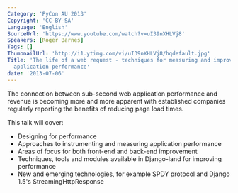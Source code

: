 ```yaml
---
Category: 'PyCon AU 2013'
Copyright: 'CC-BY-SA'
Language: 'English'
SourceUrl: 'https://www.youtube.com/watch?v=uI39nXHLVj8'
Speakers: [Roger Barnes]
Tags: []
ThumbnailUrl: 'http://i1.ytimg.com/vi/uI39nXHLVj8/hqdefault.jpg'
Title: 'The life of a web request - techniques for measuring and improving Django
  application performance'
date: '2013-07-06'
---
```

The connection between sub-second web application performance and revenue is becoming more and more apparent with established companies regularly reporting the benefits of reducing page load times.

This talk will cover:
* Designing for performance
* Approaches to instrumenting and measuring application performance
* Areas of focus for both front-end and back-end improvement
* Techniques, tools and modules available in Django-land for improving performance
* New and emerging technologies, for example SPDY protocol and Django 1.5's StreamingHttpResponse